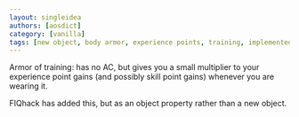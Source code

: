 ```yaml
---
layout: singleidea
authors: [aosdict]
category: [vanilla]
tags: [new object, body armor, experience points, training, implemented in FIQHack]
---
```

Armor of training: has no AC, but gives you a small multiplier to your experience point gains (and possibly skill point gains) whenever you are wearing it.

FIQhack has added this, but as an object property rather than a new object.
